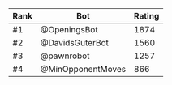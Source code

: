 Rank|Bot|Rating
---|---|---
#1|@OpeningsBot|1874
#2|@DavidsGuterBot|1560
#3|@pawnrobot|1257
#4|@MinOpponentMoves|866

